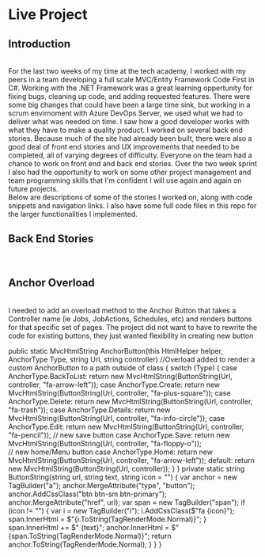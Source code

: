 # Live Project

## **Introduction**
<br />
For the last two weeks of my time at the tech academy, I worked with my peers in a team developing a full scale MVC/Entity Framework Code First in C#. Working with the .NET Framework was a great learning oppertunity for fixing bugs, cleaning up code, and adding requested features. There were some big changes that could have been a large time sink, but working in a scrum envirnoment with Azure DevOps Server, we used what we had to deliver what was needed on time. I saw how a good developer works with what they have to make a quality product. I worked on several back end stories. Because much of the site had already been built, there were also a good deal of front end stories and UX improvements that needed to be completed, all of varying degrees of difficulty. Everyone on the team had a chance to work on front end and back end stories. Over the two week sprint I also had the opportunity to work on some other project management and team programming skills that I'm confident I will use again and again on future projects.
<br />
Below are descriptions of some of the stories I worked on, along with code snippets and navigation links. I also have some full code files in this repo for the larger functionalities I implemented.
<br />

## **Back End Stories**
<br />

##  **Anchor Overload**
<br /> 
I needed to add an overload method to the Anchor Button that takes a Controller name (ie Jobs, JobActions, Schedules, etc) and renders buttons for that specific set of pages. The project did not want to have to rewrite the code for existing buttons, they just wanted flexibility in creating new button
<br />

public static MvcHtmlString AnchorButton(this HtmlHelper helper, AnchorType Type, string Url, string controller) 
//Overload added to render a custom AnchorButton to a path outside of class
        {
            switch (Type)
            {
                case AnchorType.BackToList:
                    return new MvcHtmlString(ButtonString(Url, controller, "fa-arrow-left"));
                case AnchorType.Create:
                    return new MvcHtmlString(ButtonString(Url, controller, "fa-plus-square"));
                case AnchorType.Delete:
                    return new MvcHtmlString(ButtonString(Url, controller, "fa-trash"));
                case AnchorType.Details:
                    return new MvcHtmlString(ButtonString(Url, controller, "fa-info-circle"));
                case AnchorType.Edit:
                    return new MvcHtmlString(ButtonString(Url, controller, "fa-pencil"));
                // new save button
                case AnchorType.Save:
                    return new MvcHtmlString(ButtonString(Url, controller, "fa-floppy-o"));                    
                // new home/Menu button
                case AnchorType.Home:
                    return new MvcHtmlString(ButtonString(Url, controller, "fa-arrow-left"));
                default:
                    return new MvcHtmlString(ButtonString(Url, controller));
            }
        }
        private static string ButtonString(string url, string text, string icon = "")
        {
            var anchor = new TagBuilder("a");
            anchor.MergeAttribute("type", "button");
            anchor.AddCssClass("btn btn-sm btn-primary");
            anchor.MergeAttribute("href", url);
            var span = new TagBuilder("span");
            if (icon != "")
            {
                var i = new TagBuilder("i");
                i.AddCssClass($"fa {icon}");
                span.InnerHtml = $"{i.ToString(TagRenderMode.Normal)}";
            }
            span.InnerHtml += $" {text}";
            anchor.InnerHtml = $"{span.ToString(TagRenderMode.Normal)}";
            return anchor.ToString(TagRenderMode.Normal);
        }
    }
}
